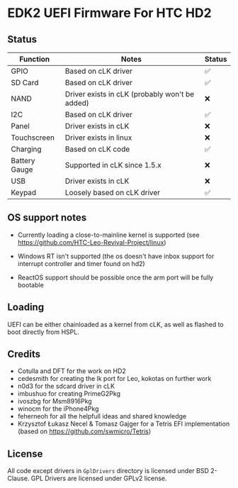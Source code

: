 # EDK2 UEFI Firmware For HTC HD2

## Status 

| Function      | Notes                                            | Status |
|---------------|--------------------------------------------------|--------|
| GPIO          | Based on cLK driver                              |   ✅   |
| SD Card       | Based on cLK driver                              |   ✅   |
| NAND          | Driver exists in cLK (probably won't be added)   |   ❌   |
| I2C           | Based on cLK driver                              |   ✅   |
| Panel         | Driver exists in cLK                             |   ❌   |
| Touchscreen   | Driver exists in linux                           |   ❌   |
| Charging      | Based on cLK code                                |   ✅   |
| Battery Gauge | Supported in cLK since 1.5.x                     |   ❌   |
| USB           | Driver exists in cLK                             |   ❌   |
| Keypad        | Loosely based on cLK driver                      |   ✅   |

## OS support notes
- Currently loading a close-to-mainline kernel is supported (see https://github.com/HTC-Leo-Revival-Project/linux)

- Windows RT isn't supported (the os doesn't have inbox support for interrupt controller and timer found on hd2)

- ReactOS support should be possible once the arm port will be fully bootable

## Loading
UEFI can be either chainloaded as a kernel from cLK, as well as flashed to boot directly from HSPL.

## Credits
 - Cotulla and DFT for the work on HD2
 - cedesmith for creating the lk port for Leo, kokotas on further work
 - n0d3 for the sdcard driver in cLK
 - imbushuo for creating PrimeG2Pkg
 - ivoszbg for Msm8916Pkg
 - winocm for the iPhone4Pkg
 - feherneoh for all the helpfull ideas and shared knowledge
 - Krzysztof Łukasz Necel & Tomasz Gajger for a Tetris EFI implementation (based on https://github.com/swmicro/Tetris)

## License
All code except drivers in `GplDrivers` directory is licensed under BSD 2-Clause. 
GPL Drivers are licensed under GPLv2 license.
